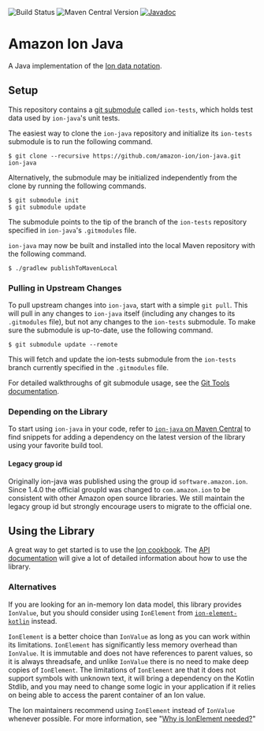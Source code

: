 ![Build Status](https://github.com/amazon-ion/ion-java/actions/workflows/main.yml/badge.svg)
![Maven Central Version](https://img.shields.io/maven-central/v/com.amazon.ion/ion-java)
[![Javadoc](https://javadoc.io/badge2/com.amazon.ion/ion-java/javadoc.svg)](https://javadoc.io/doc/com.amazon.ion/ion-java) 

# Amazon Ion Java
A Java implementation of the [Ion data notation](https://amazon-ion.github.io/ion-docs).

## Setup
This repository contains a [git submodule](https://git-scm.com/docs/git-submodule)
called `ion-tests`, which holds test data used by `ion-java`'s unit tests.

The easiest way to clone the `ion-java` repository and initialize its `ion-tests`
submodule is to run the following command.

```
$ git clone --recursive https://github.com/amazon-ion/ion-java.git ion-java
```

Alternatively, the submodule may be initialized independently from the clone
by running the following commands.

```
$ git submodule init
$ git submodule update
```

The submodule points to the tip of the branch of the `ion-tests` repository
specified in `ion-java`'s `.gitmodules` file.

`ion-java` may now be built and installed into the local Maven repository with
the following command.

```
$ ./gradlew publishToMavenLocal
```

### Pulling in Upstream Changes
To pull upstream changes into `ion-java`, start with a simple `git pull`.
This will pull in any changes to `ion-java` itself (including any changes
to its `.gitmodules` file), but not any changes to the `ion-tests`
submodule. To make sure the submodule is up-to-date, use the following
command.

```
$ git submodule update --remote
```

This will fetch and update the ion-tests submodule from the `ion-tests` branch
currently specified in the `.gitmodules` file.

For detailed walkthroughs of git submodule usage, see the
[Git Tools documentation](https://git-scm.com/book/en/v2/Git-Tools-Submodules).

### Depending on the Library

To start using `ion-java` in your code, refer to [`ion-java` on Maven Central](https://central.sonatype.com/artifact/com.amazon.ion/ion-java)
to find snippets for adding a dependency on the latest version of the library using your favorite build tool. 

#### Legacy group id

Originally ion-java was published using the group id `software.amazon.ion`. Since 1.4.0 the
official groupId was changed to `com.amazon.ion` to be consistent with other Amazon open
source libraries. We still maintain the legacy group id but strongly encourage users to migrate
to the official one.

## Using the Library
A great way to get started is to use the [Ion cookbook](https://amazon-ion.github.io/ion-docs/guides/cookbook.html).
The [API documentation](http://www.javadoc.io/doc/com.amazon.ion/ion-java) will give a lot
of detailed information about how to use the library.

### Alternatives

If you are looking for an in-memory Ion data model, this library provides `IonValue`, but you should consider 
using `IonElement` from [`ion-element-kotlin`](https://github.com/amazon-ion/ion-element-kotlin) instead.

`IonElement` is a better choice than `IonValue` as long as you can work within its limitations. `IonElement` has
significantly less memory overhead than `IonValue`. It is immutable and does not have references to parent values, so
it is always threadsafe, and unlike `IonValue` there is no need to make deep copies of `IonElement`.
The limitations of `IonElement` are that it does not support symbols with unknown text, it will bring a dependency
on the Kotlin Stdlib, and you may need to change some logic in your application if it relies on being able to access the
parent container of an Ion value.

The Ion maintainers recommend using `IonElement` instead of `IonValue` whenever possible. For more information, see 
"[Why is IonElement needed?](https://github.com/amazon-ion/ion-element-kotlin#user-content-why-is-ionelement-needed)"
